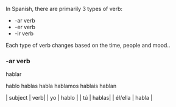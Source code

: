 In Spanish, there are primarily 3 types of verb:

  * -ar verb
  * -er verb
  * -ir verb

Each type of verb changes based on the time, people and mood..

 ### -ar verb

 hablar

 hablo
 hablas
 habla
 hablamos
 hablais
 hablan

| subject | verb|
| yo      | hablo |
| tú      | hablas|
| él/ella | habla |
